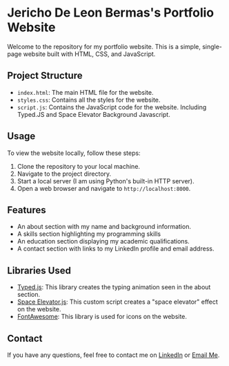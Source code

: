 # Jericho De Leon Bermas's Portfolio Website

Welcome to the repository for my portfolio website. This is a simple, single-page website built with HTML, CSS, and JavaScript.

## Project Structure

- `index.html`: The main HTML file for the website.
- `styles.css`: Contains all the styles for the website.
- `script.js`: Contains the JavaScript code for the website. Including Typed.JS and Space Elevator Background Javascript.

## Usage

To view the website locally, follow these steps:

1. Clone the repository to your local machine.
2. Navigate to the project directory.
3. Start a local server (I am using Python's built-in HTTP server).
4. Open a web browser and navigate to `http://localhost:8000`.

## Features

- An about section with my name and background information.
- A skills section highlighting my programming skills
- An education section displaying my academic qualifications.
- A contact section with links to my LinkedIn profile and email address.

## Libraries Used

- [Typed.js](https://mattboldt.com/demos/typed-js/): This library creates the typing animation seen in the about section.
- [Space Elevator.js](https://codepen.io/Eslam-Yahya/pen/MvKZKj): This custom script creates a "space elevator" effect on the website.
- [FontAwesome](https://fontawesome.com/): This library is used for icons on the website.


## Contact

If you have any questions, feel free to contact me on [LinkedIn](https://linkedin.com/in/jerichobermas) or [Email Me](mailto:jecho.deleon@gmail.com).
